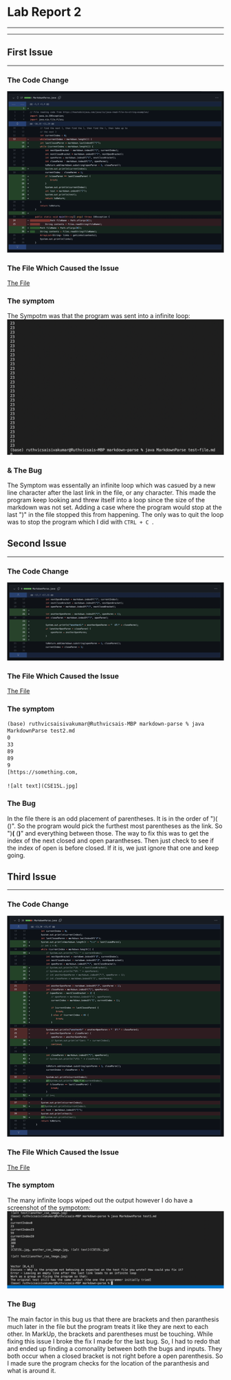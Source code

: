 # Lab Report 2
---
---
## First Issue
---

###  The Code Change
![Image](lr201.png)

###  The File Which Caused the Issue
[The File](https://raw.githubusercontent.com/ruthvics/markdown-parse/main/test3.md) 


###  The symptom
The Sympotm was that the program was sent into a infinite loop:
![Image](lr202.png)

### & The Bug
The Symptom was essentally an infinite loop which was casued by a new line character after the last link in the file, or any character. This made the program keep looking and threw itself into a loop since the size of the markdown was not set. Adding a case where the program would stop at the last ")" in the file stopped this from happening. The only was to quit the loop was to stop the program which I did with ```CTRL + C ```.

## Second Issue
---
###  The Code Change
![Image](lr203.png)

###  The File Which Caused the Issue
[The File](https://raw.githubusercontent.com/ruthvics/markdown-parse/main/test2.md) 


###  The symptom
    (base) ruthvicsaisivakumar@Ruthvicsais-MBP markdown-parse % java MarkdownParse test2.md
    0
    33
    89
    89
    9
    [https://something.com, 

    ![alt text](CSE15L.jpg]

###  The Bug
In the file there is an odd placement of parentheses. It is in the order of ")( ()". So the program would pick the furthest most parentheses as the link. So ")**(** (**)**" and everything between those. The way to fix this was to get the index of the next closed and open parantheses. Then just check to see if the index of open is before closed. If it is, we just ignore that one and keep going. 

## Third Issue
---
###  The Code Change
![Image](lr204.png)

###  The File Which Caused the Issue
[The File](https://raw.githubusercontent.com/ruthvics/markdown-parse/main/test1.md) 


###  The symptom
 The many infinite loops wiped out the output however I do have a screenshot of the sympotom: ![Image](lr205.png)

###  The Bug
The main factor in this bug us that there are brackets and then paranthesis much later in the file but the program treats it like they are next to each other. In MarkUp, the brackets and parentheses must be touching. While fixing this issue I broke the fix I made for the last bug. So, I had to redo that and ended up finding a comonality between both the bugs and inputs. They both occur when a closed bracket is not right before a open parenthesis. So I made sure the program checks for the location of the paranthesis and what is around it. 